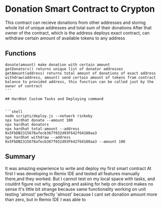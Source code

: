 # Donation Smart Contract to Crypton

This contract can recieve donations from other addresses and storing whole list of unique addresses and total sum of their donations
After that owner of the contract, which is the address deploys exact contract, can withdraw certain amount of available tokens to any address

## Functions
```shell
donate(amount) make donation with certain amount
getDonators() returns unique list of donator addresses
getAmount(address) returns total amount of donations of exact address
withdraw(address, amount) send certain amount of tokens from contract balance to provided address, this function can be called just by the owner of contract
'''

## HardHat Custom Tasks and Deploying command


```shell
node scripts/deploy.js --network rinkeby
npx hardhat donate --amount 100
npx hardhat donators
npx hardhat total-amount --address 0x5FbDB2315678afecb367f032d93F642f64180aa3
npx hardhat withdraw --address 0x5FbDB2315678afecb367f032d93F642f64180aa3 --amount 100
```
## Summary
It was amazing experience to write and deploy my first smart contract
At first I was developing in Remix IDE and tested all features manually there,and they worked.
But I cannot test on my local space with tasks, and couldnt figure out why, googling and asking for help on discord makes no sense
It's little bit strange because same functionality working on unit testing 'almost' perfectly
'almost' because I cant set donation amount more than zero, but in Remix IDE I was able to

